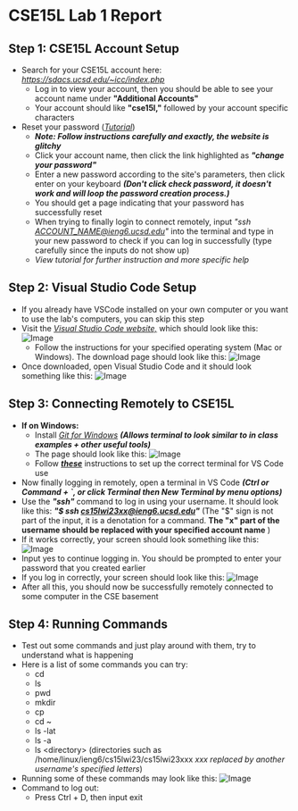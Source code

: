 # CSE15L Lab 1 Report
## Step 1: CSE15L Account Setup
- Search for your CSE15L account here: *https://sdacs.ucsd.edu/~icc/index.php*
  - Log in to view your account, then you should be able to see your account name under **"Additional Accounts"**
  - Your account should like **"cse15l,"** followed by your account specific characters
- Reset your password ([*Tutorial*](https://docs.google.com/document/d/1hs7CyQeh-MdUfM9uv99i8tqfneos6Y8bDU0uhn1wqho/edit))
  - ***Note: Follow instructions carefully and exactly, the website is glitchy***
  - Click your account name, then click the link highlighted as ***"change your password"***
  - Enter a new password according to the site's parameters, then click enter on your keyboard ***(Don't click check password, it doesn't work and will loop the password creation process.)***
  - You should get a page indicating that your password has successfully reset
  - When trying to finally login to connect remotely, input *"ssh ACCOUNT_NAME@ieng6.ucsd.edu"* into the terminal and type in your new password to check if you can log in successfully (type carefully since the inputs do not show up)
  - *View tutorial for further instruction and more specific help*
## Step 2: Visual Studio Code Setup
- If you already have VSCode installed on your own computer or you want to use the lab's computers, you can skip this step
- Visit the [*Visual Studio Code website,*](https://code.visualstudio.com/) which should look like this: 
![Image](file:///Users/altairlanceaguelo/Desktop/Screen%20Shot%202023-01-15%20at%205.36.13%20PM.png)
  - Follow the instructions for your specified operating system (Mac or Windows). The download page should look like this:
![Image](file:///Users/altairlanceaguelo/Desktop/Screen%20Shot%202023-01-15%20at%205.57.17%20PM.png)
- Once downloaded, open Visual Studio Code and it should look something like this: 
![Image](file:///Users/altairlanceaguelo/Desktop/Screen%20Shot%202023-01-15%20at%206.01.19%20PM.png)
## Step 3: Connecting Remotely to CSE15L
- **If on Windows:**
  - Install [*Git for Windows*](https://gitforwindows.org/) ***(Allows terminal to look similar to in class examples + other useful tools)***
  - The page should look like this: ![Image](file:///Users/altairlanceaguelo/Desktop/Screen%20Shot%202023-01-15%20at%207.45.07%20PM.png)
  - Follow [***these***](https://stackoverflow.com/questions/42606837/how-do-i-use-bash-on-windows-from-the-visual-studio-code-integrated-terminal/50527994#50527994) instructions to set up the correct terminal for VS Code use
- Now finally logging in remotely, open a terminal in VS Code ***(Ctrl or Command + `, or click Terminal then New Terminal by menu options)***
- Use the ***"ssh"*** command to log in using your username. It should look like this: ***"$ ssh cs15lwi23xx@ieng6.ucsd.edu"*** (The "$" sign is not part of the input, it is a denotation for a command. **The "x" part of the username should be replaced with your specified account name** )
- If it works correctly, your screen should look something like this:
![Image](file:///Users/altairlanceaguelo/Desktop/Screen%20Shot%202023-01-15%20at%207.33.29%20PM.png)
- Input yes to continue logging in. You should be prompted to enter your password that you created earlier
- If you log in correctly, your screen should look like this: 
![Image](file:///Users/altairlanceaguelo/Desktop/Screen%20Shot%202023-01-15%20at%207.43.23%20PM.png)
- After all this, you should now be successfully remotely connected to some computer in the CSE basement
## Step 4: Running Commands
- Test out some commands and just play around with them, try to understand what is happening
- Here is a list of some commands you can try:
  - cd
  - ls
  - pwd
  - mkdir
  - cp
  - cd ~
  - ls -lat
  - ls -a
  - ls <directory<directory>> (directories such as /home/linux/ieng6/cs15lwi23/cs15lwi23xxx *xxx replaced by another username's specified letters*)
- Running some of these commands may look like this: 
![Image](file:///Users/altairlanceaguelo/Desktop/Screen%20Shot%202023-01-15%20at%208.09.28%20PM.png)
- Command to log out: 
  - Press Ctrl + D, then input exit
